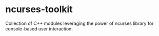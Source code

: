 # ncurses-toolkit
Collection of C++ modules leveraging the power of ncurses library for console-based user interaction.
